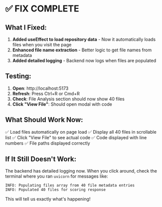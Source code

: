 # ✅ FIX COMPLETE

## What I Fixed:

1. **Added useEffect to load repository data** - Now it automatically loads files when you visit the page
2. **Enhanced file name extraction** - Better logic to get file names from metadata
3. **Added detailed logging** - Backend now logs when files are populated

## Testing:

1. **Open**: http://localhost:5173
2. **Refresh**: Press Ctrl+R or Cmd+R
3. **Check**: File Analysis section should now show 40 files
4. **Click "View File"**: Should open modal with code

## What Should Work Now:

✅ Load files automatically on page load
✅ Display all 40 files in scrollable list
✅ Click "View File" to see actual code
✅ Code displayed with line numbers
✅ File paths displayed correctly

## If It Still Doesn't Work:

The backend has detailed logging now. When you click around, check the terminal where you ran `uvicorn` for messages like:

```
INFO: Populating files array from 40 file metadata entries
INFO: Populated 40 files for scoring response
```

This will tell us exactly what's happening!
